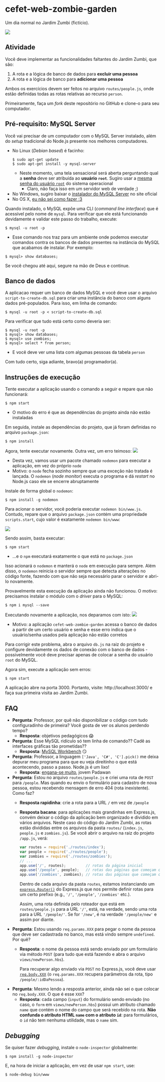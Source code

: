 # cefet-web-zombie-garden

Um dia normal no Jardim Zumbi (fictício).

![](docs/pvz-comics.png)

## Atividade

Você deve implementar as funcionalidades faltantes do Jardim Zumbi, que são:
1. A rota e a lógica de banco de dados para **excluir uma pessoa**
1. A rota e a lógica de banco para **adicionar uma pessoa**

Ambos os exercícios devem ser feitos no arquivo `routes/people.js`, onde
estão definidas todas as rotas relativas ao recurso `person`.

Primeiramente, faça um _fork_ deste repositório no GitHub e clone-o
para seu computador.

## Pré-requisito: MySQL Server

Você vai precisar de um computador com o MySQL Server instalado, além do
_setup_ tradicional do Node.js presente nos melhores computadores.

- No Linux (_Debian based_) é facinho:
  ```
  $ sudo apt-get update
  $ sudo apt-get install -y mysql-server
  ```
  - Neste momento, uma tela sensacional será aberta perguntando qual a
    **senha** deve ser atribuída ao **usuário `root`**. Sugiro usar a <u>mesma
    senha do usuário `root`</u> do sistema operacional
    - Claro, não faça isso em um servidor web de verdade ;)
- No Windows, sugiro baixar o
  [instalador do MySQL Server](https://dev.mysql.com/downloads/installer/)
  no site oficial
- No OS X, [eu não sei como fazer :3](https://dev.mysql.com/doc/refman/5.7/en/osx-installation-pkg.html)

Quando instalado, o MySQL expõe uma CLI (_command line interface_) que é
acessível pelo nome de `mysql`. Para verificar que ele está funcionando
devidamente e validar este passo do trabalho, execute:
```
$ mysql -u root -p
```
  - Esse comando nos traz para um ambiente onde podemos executar comandos
  contra os bancos de dados presentes na instância do MySQL que acabamos
  de instalar. Por exemplo:
  ```
  $ mysql> show databases;
  ```

Se você chegou até aqui, segure na mão de Deus e continue.

## Banco de dados

A aplicacao requer um banco de dados MySQL e você deve usar o arquivo
`script-to-create-db.sql` para criar uma instância do banco com alguns
dados pré-populados. Para isso, em linha de comando:

```
$ mysql -u root -p < script-to-create-db.sql
```

Para verificar que tudo está certo como deveria ser:

```
$ mysql -u root -p
$ mysql> show databases;
$ mysql> use zombies;
$ mysql> select * from person;
```
  - E você deve ver uma lista com algumas pessoas da tabela `person`

Com tudo certo, siga adiante, bravo(a) programador(a).

## Instruções de execução

Tente executar a aplicação usando o comando a seguir e repare que não
funcionará:

```
$ npm start
```
  - O motivo do erro é que as dependências do projeto ainda não estão
    instaladas

Em seguida, instale as dependências do projeto, que já foram definidas no
arquivo `package.json`:

```
$ npm install
```

Agora, tente executar novamente. Outra vez, um erro teimoso:
![](docs/erro-faltando-nodemon.png)
  - Desta vez, vamos usar um pacote chamado `nodemon` para executar
    a aplicação, em vez do próprio `node`
  - Motivo: o `node` fecha sozinho sempre que uma exceção não tratada é
    lançada. O `nodemon` (_node monitor_) executa o programa e dá _restart_
    no Node.js caso ele se encerre abruptamente

Instale de forma global o `nodemon`:

```
$ npm install -g nodemon
```

Para acionar o servidor, você poderia executar `nodemon bin/www.js`. Contudo,
repare que o arquivo `package.json` contém uma propriedade `scripts.start`,
cujo valor é exatamente `nodemon bin/www`:

![](docs/package-json-scripts-start.png)

Sendo assim, basta executar:

```
$ npm start
```
  - ...e o `npm` executará exatamente o que está no `package.json`


Isso acionará o `nodemon` e manterá o `node` em execução para sempre.
Além disso, o `nodemon` reinicia o servidor sempre que detecta alterações
no código fonte, fazendo com que não seja necessário parar o servidor e
abri-lo novamente.

Provavelmente esta execução da aplicação ainda não funcionou. O motivo:
precisamos instalar o módulo com o _driver_ para o MySQL:

```
$ npm i mysql --save
```

Executando novamente a aplicação, nos deparamos com isto:
![](docs/erro-acesso-negado-mysql.png)
  - Motivo: a aplicação `cefet-web-zombie-garden` acessa o banco de dados
    a partir de um certo usuário e senha e esse erro indica que o
    usuário/senha usados pela aplicação não estão corretos

Para corrigir este problema, abra o arquivo `db.js` na raiz do projeto
e configure devidamente os dados de conexão com o banco de dados -
possivelmente você deve precisar apenas de colocar a senha do
usuário `root` do MySQL.

Agora sim, execute a aplicação sem erros:

```
$ npm start
```

A aplicação abre na porta 3000. Portanto, visite: http://localhost:3000/ e
faça sua primeira visita ao Jardim Zumbi.

## FAQ

- **Pergunta**: Professor, por quê não disponibilizar o código com tudo
  configuradinho de primeira? Você gosta de ver os alunos perdendo tempo?
  - **Resposta**: objetivos pedagógicos :scream:
- **Pergunta**: Esse MySQL ridículo só tem linha de comando?? Cadê as
  interfaces gráficas tão prometidas??
  - **Resposta**: [MySQL Workbench](https://www.mysql.com/products/workbench/)
    :smirk:
- **Pergunta**: Professor, a linguagem `['Java', 'C#', 'C'].pick()` me deixa
  depurar meu programa para que eu veja direitinho o que está acontecendo,
  passo a passo. Node.js é um lixo!
  - **Resposta**: [engana-se muito](#debugging), jovem Padawan
- **Pergunta**: Estou no arquivo `routes/people.js` e criei uma rota
  de `POST` para `/people`. Mas quando eu envio o formulário para cadastro de
  nova pessoa, estou recebendo mensagem de erro 404 (rota inexistente).
  Como faz?
  - **Resposta rapidinha**: crie a rota para a URL `/` em vez de `/people`
  - **Resposta bacana**: para aplicações mais grandinhas em Express.js, convém
    deixar o código da aplicação bem organizado e dividido em vários arquivos.
    Neste caso do código do Jardim Zumbi, as rotas estão divididas entre os
    arquivos da pasta `routes/` (`index.js`, `people.js` e `zombies.js`). Se
    você abrir o arquivo na raiz do projeto `/app.js`, verá:

    ```js
    var routes = require('./routes/index');
    var people = require('./routes/people');
    var zombies = require('./routes/zombies');
    // ...
    app.use('/', routes);         // rotas da página inicial
    app.use('/people', people);   // rotas das páginas que começam com "/people"
    app.use('/zombies', zombies); // rotas das páginas que começam com "/zombies"
    ```

    Dentro de cada arquivo da pasta `routes`, estamos instanciando um
    [`express.Router()`](http://expressjs.com/pt-br/guide/routing.html#express-router)
    do Express.js que nos permite definir rotas para um certo prefixo
    (e.g., `'/'`, `'/people'`, `'/zombies'` etc.).

    Assim, uma rota definida pelo roteador que está em `routes/people.js` para
    a URL `'/'`, está, na verdade, sendo uma rota para a URL `'/people/'`.
    Se for `'/new'`, é na verdade `'/people/new'` e assim por diante.
- **Pergunta**: Estou usando `req.params.XXX` para pegar o nome da pessoa que
  deve ser cadastrada no banco, mas está vindo sempre `undefined`. Por quê?
  - **Resposta**: o nome da pessoa está sendo enviado por um formulário
    via método `POST` (para tudo que está fazendo e abra o arquivo
    `views/newPerson.hbs`).

    Para recuperar algo enviado via `POST` no Express.js, você deve usar
    [`req.body.XXX`](http://expressjs.com/pt-br/4x/api.html#req.body)
    (o `req.params.XXX` recupera parâmetros da rota, tipo
    `/people/:idDaPessoa`).
- **Pergunta**: Mesmo lendo a resposta anterior, ainda não sei o que colocar no
  `req.body.XXX`. O que é esse `XXX`?
  - **Resposta**: cada campo (`input`) do formulário sendo enviado (no caso,
    o `form` em `views/newPerson.hbs`) possui um atributo chamado `name` que
    contém o nome do campo que será recebido na rota. **Não confunda o
    atributo HTML `name` com o atributo `id`**: para formulários, o `id` não
    tem nenhuma utilidade, mas o `name` sim.

## _Debugging_

Se quiser fazer _debugging_, instale o `node-inspector` globalmente:

```
$ npm install -g node-inspector
```

E, na hora de iniciar a aplicação, em vez de usar `npm start`, use:

```
$ node-debug bin/www
```
